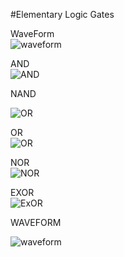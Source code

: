 #Elementary Logic Gates  
  
WaveForm  
![waveform](https://github.com/AbhijitBaral/VerilogDigitalDesigns/blob/main/Elementary%20Logic%20Gates/Schematic/pics/Waveform.png)

    
AND  
![AND](https://github.com/AbhijitBaral/VerilogDigitalDesigns/blob/main/Elementary%20Logic%20Gates/Schematic/pics/and.png)  


NAND  
  
  
![OR](https://github.com/AbhijitBaral/VerilogDigitalDesigns/blob/main/Elementary%20Logic%20Gates/Schematic/pics/nand.png)

  
OR  
![OR](https://github.com/AbhijitBaral/VerilogDigitalDesigns/blob/main/Elementary%20Logic%20Gates/Schematic/pics/or.png)  


NOR  
![NOR](https://github.com/AbhijitBaral/VerilogDigitalDesigns/blob/main/Elementary%20Logic%20Gates/Schematic/pics/nor.png)  

 
EXOR  
![ExOR](https://github.com/AbhijitBaral/VerilogDigitalDesigns/blob/main/Elementary%20Logic%20Gates/Schematic/pics/exor.png)  


WAVEFORM  

![waveform](https://github.com/AbhijitBaral/VerilogDigitalDesigns/blob/main/Elementary%20Logic%20Gates/Schematic/pics/waveform.png)    


      


